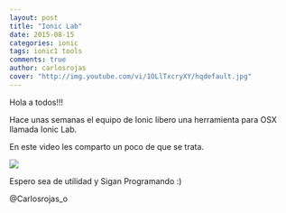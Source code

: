 ```yaml
---
layout: post
title: "Ionic Lab"
date: 2015-08-15
categories: ionic
tags: ionic1 tools
comments: true
author: carlosrojas
cover: "http://img.youtube.com/vi/1OLlTxcryXY/hqdefault.jpg"
---
```

Hola a todos!!!

Hace unas semanas el equipo de Ionic libero una herramienta para OSX llamada Ionic Lab.

En este video les comparto un poco de que se trata.

[<img src="http://img.youtube.com/vi/1OLlTxcryXY/hqdefault.jpg" />](http://j.mp/1EfPGeW)

Espero sea de utilidad y Sigan Programando :)

@Carlosrojas_o
